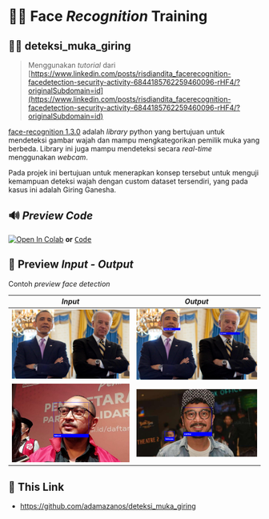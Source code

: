 
#  🕵️‍♂️ Face *Recognition* Training
## 🧑‍🎤 deteksi_muka_giring


> Menggunakan *tutorial* dari
> [https://www.linkedin.com/posts/risdiandita_facerecognition-facedetection-security-activity-6844185762259460096-rHF4/?originalSubdomain=id](https://www.linkedin.com/posts/risdiandita_facerecognition-facedetection-security-activity-6844185762259460096-rHF4/?originalSubdomain=id)

[face-recognition 1.3.0](https://pypi.org/project/face-recognition/ ) adalah *library* python yang bertujuan untuk mendeteksi gambar wajah dan mampu mengkategorikan pemilik muka yang berbeda. Library ini juga mampu mendeteksi secara *real-time* menggunakan *webcam*.

Pada projek ini bertujuan untuk menerapkan konsep tersebut untuk menguji kemampuan deteksi wajah dengan custom dataset tersendiri, yang pada kasus ini adalah  Giring Ganesha.

## 🔊 *Preview Code*

[![Open In Colab](https://colab.research.google.com/assets/colab-badge.svg)](https://colab.research.google.com/github/adamazanos/deteksi_muka_giring/blob/main/deteksi_muka_giring.ipynb) **or** <kbd> [Code](https://github.com/adamazanos/deteksi_muka_giring/blob/main/deteksi_muka_giring.ipynb) </kbd>

## 🤖 Preview *Input - Output*
Contoh *preview* *face detection*


|*Input*| *Output* |
|--|--|
|  <img src="https://raw.githubusercontent.com/adamazanos/deteksi_muka_giring/main/Prev%20in%20out/Obama%20-%20Biden%201.png" width="500"></img> | <img src="https://raw.githubusercontent.com/adamazanos/deteksi_muka_giring/main/Prev%20in%20out/Obama%20-%20Biden%202.png" width="500"></img>
|  <img src="https://raw.githubusercontent.com/adamazanos/deteksi_muka_giring/main/Prev%20in%20out/giring%201.png" width="500"></img> | <img src="https://raw.githubusercontent.com/adamazanos/deteksi_muka_giring/main/Prev%20in%20out/giring%202.png" width="500"></img> |

## 🔗 This Link

- https://github.com/adamazanos/deteksi_muka_giring

